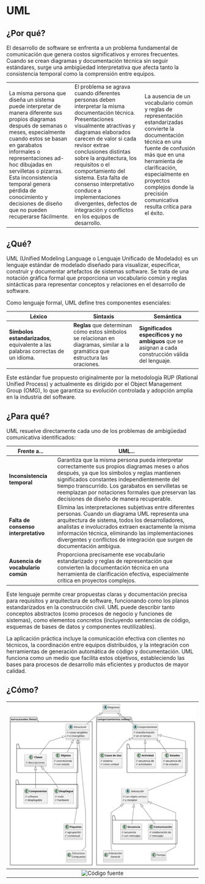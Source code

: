 # UML

## ¿Por qué?

El desarrollo de software se enfrenta a un problema fundamental de comunicación que genera costos significativos y errores frecuentes. Cuando se crean diagramas y documentación técnica sin seguir estándares, surge una ambigüedad interpretativa que afecta tanto la consistencia temporal como la comprensión entre equipos.

||||
|-|-|-|
La misma persona que diseña un sistema puede interpretar de manera diferente sus propios diagramas después de semanas o meses, especialmente cuando estos se basan en garabatos informales o representaciones ad-hoc dibujadas en servilletas o pizarras. Esta inconsistencia temporal genera pérdida de conocimiento y decisiones de diseño que no pueden recuperarse fácilmente.|El problema se agrava cuando diferentes personas deben interpretar la misma documentación técnica. Presentaciones visualmente atractivas y diagramas elaborados carecen de valor si cada revisor extrae conclusiones distintas sobre la arquitectura, los requisitos o el comportamiento del sistema. Esta falta de consenso interpretativo conduce a implementaciones divergentes, defectos de integración y conflictos en los equipos de desarrollo.|La ausencia de un vocabulario común y reglas de representación estandarizadas convierte la documentación técnica en una fuente de confusión más que en una herramienta de clarificación, especialmente en proyectos complejos donde la precisión comunicativa resulta crítica para el éxito.|

## ¿Qué?

UML (Unified Modeling Language o Lenguaje Unificado de Modelado) es un lenguaje estándar de modelado diseñado para visualizar, especificar, construir y documentar artefactos de sistemas software. Se trata de una notación gráfica formal que proporciona un vocabulario común y reglas sintácticas para representar conceptos y relaciones en el desarrollo de software.

Como lenguaje formal, UML define tres componentes esenciales: 

|Léxico|Sintaxis|Semántica|
|-|-|-|
|**Símbolos estandarizados**, equivalente a las palabras correctas de un idioma.|**Reglas** que determinan cómo estos símbolos se relacionan en diagramas, similar a la gramática que estructura las oraciones.|**Significados específicos y no ambiguos** que se asignan a cada construcción válida del lenguaje.|

Este estándar fue propuesto originalmente por la metodología RUP (Rational Unified Process) y actualmente es dirigido por el Object Management Group (OMG), lo que garantiza su evolución controlada y adopción amplia en la industria del software.

## ¿Para qué?

UML resuelve directamente cada uno de los problemas de ambigüedad comunicativa identificados:

|Frente a...|UML...|
|-|-|
|**Inconsistencia temporal**|Garantiza que la misma persona pueda interpretar correctamente sus propios diagramas meses o años después, ya que los símbolos y reglas mantienen significados constantes independientemente del tiempo transcurrido. Los garabatos en servilletas se reemplazan por notaciones formales que preservan las decisiones de diseño de manera recuperable.
|**Falta de consenso interpretativo**|Elimina las interpretaciones subjetivas entre diferentes personas. Cuando un diagrama UML representa una arquitectura de sistema, todos los desarrolladores, analistas e involucrados extraen exactamente la misma información técnica, eliminando las implementaciones divergentes y conflictos de integración que surgen de documentación ambigua.
|**Ausencia de vocabulario común**|Proporciona precisamente ese vocabulario estandarizado y reglas de representación que convierten la documentación técnica en una herramienta de clarificación efectiva, especialmente crítica en proyectos complejos.

Este lenguaje permite crear propuestas claras y documentación precisa para requisitos y arquitectura de software, funcionando como los planos estandarizados en la construcción civil. UML puede describir tanto conceptos abstractos (como procesos de negocio y funciones de sistemas), como elementos concretos (incluyendo sentencias de código, esquemas de bases de datos y componentes reutilizables).

La aplicación práctica incluye la comunicación efectiva con clientes no técnicos, la coordinación entre equipos distribuidos, y la integración con herramientas de generación automática de código y documentación. UML funciona como un medio que facilita estos objetivos, estableciendo las bases para procesos de desarrollo más eficientes y productos de mayor calidad.

## ¿Cómo?

<div align=center>

|![](/images/plantUMLModels/umlDiagrams.svg)
|:-:
|![*Código fuente*](/plantUMLModels/umlDiagrams.puml)

</div>